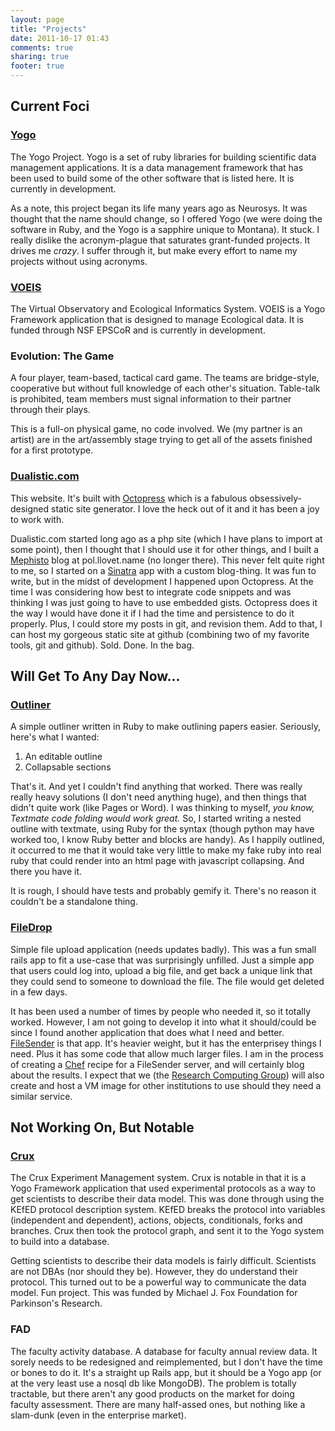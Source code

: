 ```yaml
---
layout: page
title: "Projects"
date: 2011-10-17 01:43
comments: true
sharing: true
footer: true
---
```


## Current Foci ##

### [Yogo](https://github.com/yogo) ###

The Yogo Project.  Yogo is a set of ruby libraries for building scientific data management applications. It is a data management framework that has been used to build some of the other software that is listed here. It is currently in development.

As a note, this project began its life many years ago as Neurosys.  It was thought that the name should change, so I offered Yogo (we were doing the software in Ruby, and the Yogo is a sapphire unique to Montana).  It stuck.  I really dislike the acronym-plague that saturates grant-funded projects.  It drives me *crazy*.  I suffer through it, but make every effort to name my projects without using acronyms.

### [VOEIS](https://github.com/yogo/VOEIS) ###

The Virtual Observatory and Ecological Informatics System.  VOEIS is a Yogo Framework application that is designed to manage Ecological data.  It is funded through NSF EPSCoR and is currently in development.  


### Evolution: The Game ###

A four player, team-based, tactical card game.  The teams are bridge-style, cooperative but without full knowledge of each other's situation.  Table-talk is prohibited, team members must signal information to their partner through their plays. 

This is a full-on physical game, no code involved.  We (my partner is an artist) are in the art/assembly stage trying to get all of the assets finished for a first prototype. 

### [Dualistic.com](https://github.com/dualistic/dualistic.github.com) ###

This website. It's built with [Octopress](http://octopress.com) which is a fabulous obsessively-designed static site generator. I love the heck out of it and it has been a joy to work with. 

Dualistic.com started long ago as a php site (which I have plans to import at some point), then I thought that I should use it for other things, and I built a [Mephisto](http://www.mephistoblog.com/) blog at pol.llovet.name (no longer there).  This never felt quite right to me, so I started on a [Sinatra](http://sinatrarb.com) app with a custom blog-thing.  It was fun to write, but in the midst of development I happened upon Octopress.  At the time I was considering how best to integrate code snippets and was thinking I was just going to have to use embedded gists. Octopress does it the way I would have done it if I had the time and persistence to do it properly.  Plus, I could store my posts in git, and revision them.  Add to that, I can host my gorgeous static site at github (combining two of my favorite tools, git and github).  Sold.  Done.  In the bag. 

## Will Get To Any Day Now... ##


### [Outliner](https://github.com/pol/outliner) ###

A simple outliner written in Ruby to make outlining papers easier. Seriously, here's what I wanted:

1. An editable outline
2. Collapsable sections

That's it.  And yet I couldn't find anything that worked.  There was really really heavy solutions (I don't need anything huge), and then things that didn't quite work (like Pages or Word).  I was thinking to myself, *you know, Textmate code folding would work great.*  So, I started writing a nested outline with textmate, using Ruby for the syntax (though python may have worked too, I know Ruby better and blocks are handy).  As I happily outlined, it occurred to me that it would take very little to make my fake ruby into real ruby that could render into an html page with javascript collapsing.  And there you have it.  

It is rough, I should have tests and probably gemify it.  There's no reason it couldn't be a standalone thing. 

### [FileDrop](https://github.com/pol/filedrop) ###

Simple file upload application (needs updates badly).  This was a fun small rails app to fit a use-case that was surprisingly unfilled.  Just a simple app that users could log into, upload a big file, and get back a unique link that they could send to someone to download the file.  The file would get deleted in a few days.  

It has been used a number of times by people who needed it, so it totally worked.  However, I am not going to develop it into what it should/could be since I found another application that does what I need and better. [FileSender](http://filesender.org) is that app.  It's heavier weight, but it has the enterprisey things I need.  Plus it has some code that allow much larger files.  I am in the process of creating a [Chef](http://www.opscode.com/chef/) recipe for a FileSender server, and will certainly blog about the results.  I expect that we (the [Research Computing Group](http://rcg.montana.edu)) will also create and host a VM image for other institutions to use should they need a similar service.

## Not Working On, But Notable ##

### [Crux](https://github.com/yogo/crux) ###

The Crux Experiment Management system.  Crux is notable in that it is a Yogo Framework application that used experimental protocols as a way to get scientists to describe their data model.  This was done through using the KEfED protocol description system.  KEfED breaks the protocol into variables (independent and dependent), actions, objects, conditionals, forks and branches. Crux then took the protocol graph, and sent it to the Yogo system to build into a database. 

Getting scientists to describe their data models is fairly difficult.  Scientists are not DBAs (nor should they be).  However, they do understand their protocol. This turned out to be a powerful way to communicate the data model.  Fun project.  This was funded by Michael J. Fox Foundation for Parkinson's Research. 

### FAD ###

The faculty activity database.  A database for faculty annual review data.  It sorely needs to be redesigned and reimplemented, but I don't have the time or bones to do it.  It's a straight up Rails app, but it should be a Yogo app (or at the very least use a nosql db like MongoDB).  The problem is totally tractable, but there aren't any good products on the market for doing faculty assessment.  There are many half-assed ones, but nothing like a slam-dunk (even in the enterprise market).

